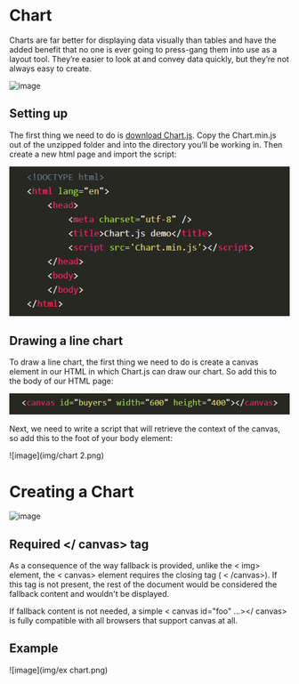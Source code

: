 #  Chart
Charts are far better for displaying data visually than tables and have the added benefit that no one is ever going to press-gang them into use as a layout tool. They’re easier to look at and convey data quickly, but they’re not always easy to create.

![image](https://www.developerdrive.com/wp-content/uploads/2019/07/vertical-bar-chart.gif)

##  Setting up
The first thing we need to do is [download Chart.js](https://github.com/chartjs/Chart.js). Copy the Chart.min.js out of the unzipped folder and into the directory you’ll be working in. Then create a new html page and import the script:

![image](img/chart.png)

## Drawing a line chart
To draw a line chart, the first thing we need to do is create a canvas element in our HTML in which Chart.js can draw our chart. So add this to the body of our HTML page:

![image](img/chart1.png)

Next, we need to write a script that will retrieve the context of the canvas, so add this to the foot of your body element:

![image](img/chart 2.png)

# Creating a Chart

![image](https://i.stack.imgur.com/TMX9U.png)

## Required </ canvas> tag
As a consequence of the way fallback is provided, unlike the < img> element, the < canvas> element requires the closing tag ( < /canvas>). If this tag is not present, the rest of the document would be considered the fallback content and wouldn't be displayed.

If fallback content is not needed, a simple < canvas id="foo" ...></ canvas> is fully compatible with all browsers that support canvas at all.

## Example 

![image](img/ex chart.png)